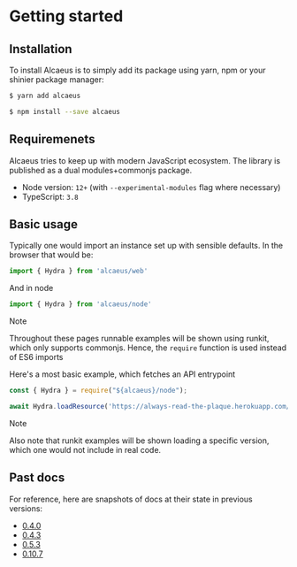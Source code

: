 # Getting started

## Installation

To install Alcaeus is to simply add its package using yarn, npm or your shinier package manager:

```bash
$ yarn add alcaeus
```

```bash
$ npm install --save alcaeus
```

## Requiremenets

Alcaeus tries to keep up with modern JavaScript ecosystem. The library is published as a dual modules+commonjs package.

* Node version: `12+` (with `--experimental-modules` flag where necessary)
* TypeScript: `3.8`

## Basic usage

Typically one would import an instance set up with sensible defaults. In the browser that would be:

```js
import { Hydra } from 'alcaeus/web'
```

And in node

```js
import { Hydra } from 'alcaeus/node'
```

> [!NOTE]
> Throughout these pages runnable examples will be shown using runkit, which only supports commonjs. Hence, the `require` function is used instead of ES6 imports

Here's a most basic example, which fetches an API entrypoint

<run-kit>

```javascript
const { Hydra } = require("${alcaeus}/node");

await Hydra.loadResource('https://always-read-the-plaque.herokuapp.com/');
```

</run-kit>

> [!NOTE]
> Also note that runkit examples will be shown loading a specific version, which one would not include in real code.

## Past docs

For reference, here are snapshots of docs at their state in previous versions:

* <a href="/0.4.0">0.4.0</a>
* <a href="/0.4.3">0.4.3</a>
* <a href="/0.5.3">0.5.3</a>
* <a href="/0.10.7">0.10.7</a>
